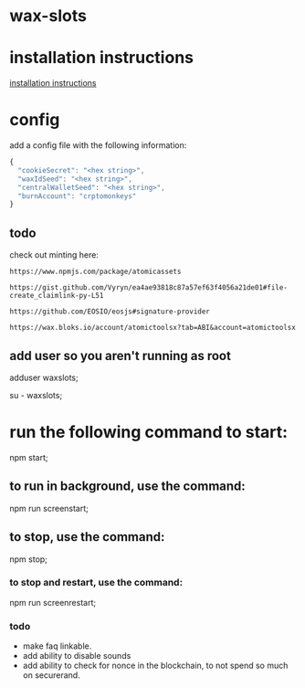 # wax-slots

# installation instructions

  [installation instructions](docs/installation.md)

# config

  add a config file with the following information:

```js
{
  "cookieSecret": "<hex string>",
  "waxIdSeed": "<hex string>",
  "centralWalletSeed": "<hex string>",
  "burnAccount": "crptomonkeys"
}
```

## todo

check out minting here:

    https://www.npmjs.com/package/atomicassets

    https://gist.github.com/Vyryn/ea4ae93818c87a57ef63f4056a21de01#file-create_claimlink-py-L51

    https://github.com/EOSIO/eosjs#signature-provider

    https://wax.bloks.io/account/atomictoolsx?tab=ABI&account=atomictoolsx

## add user so you aren't running as root

  adduser waxslots;

  su - waxslots;

# run the following command to start:

  npm start;

## to run in background, use the command:

  npm run screenstart;

## to stop, use the command:

  npm stop;

### to stop and restart, use the command:

  npm run screenrestart;

### todo
- make faq linkable.
- add ability to disable sounds
- add ability to check for nonce in the blockchain, to not spend so much on securerand.
